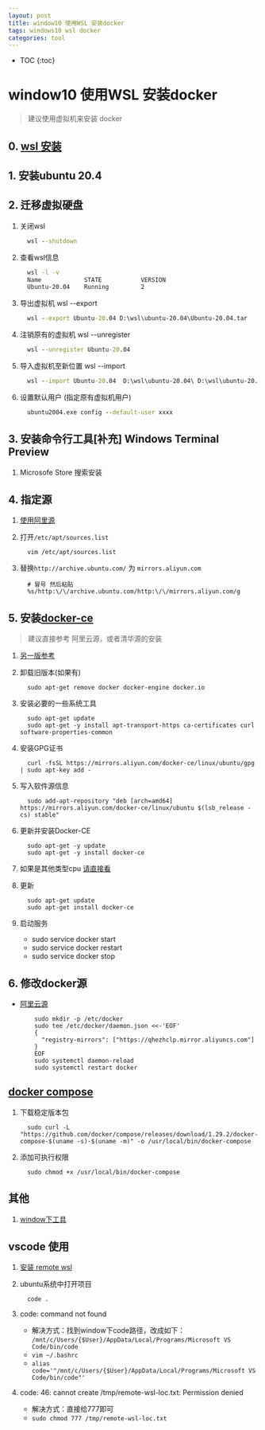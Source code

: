 ```yaml
---
layout: post
title: window10 使用WSL 安装docker
tags: windows10 wsl docker
categories: tool
---
```

* TOC
{:toc}

# window10 使用WSL 安装docker

> 建议使用虚拟机来安装 docker

## 0. [wsl 安装](https://docs.microsoft.com/en-us/windows/wsl/install)

## 1. 安装ubuntu 20.4

## 2. 迁移虚拟硬盘

1. 关闭wsl

    ```bat
      wsl --shutdown
    ```

1. 查看wsl信息

    ```bat
      wsl -l -v
      Name            STATE           VERSION
      Ubuntu-20.04    Running         2
    ```

1. 导出虚拟机 wsl --export <DistroName> <PathtoTarArchive>

    ```bat
      wsl --export Ubuntu-20.04 D:\wsl\ubuntu-20.04\Ubuntu-20.04.tar
    ```

1. 注销原有的虚拟机  wsl --unregister <DistroName>

    ```bat
      wsl --unregister Ubuntu-20.04
    ```

1. 导入虚拟机至新位置 wsl --import <DistroName> <PathToDistroNewDirectory> <PathToTarArchive>

    ```bat
      wsl --import Ubuntu-20.04  D:\wsl\ubuntu-20.04\ D:\wsl\ubuntu-20.04\Ubuntu-20.04.tar
    ```

1. 设置默认用户 (指定原有虚拟机用户)

    ```bat
      ubuntu2004.exe config --default-user xxxx
    ```

## 3. 安装命令行工具[补充] Windows Terminal Preview

1. Microsofe Store 搜索安装

## 4. 指定源

1. [使用阿里源](https://developer.aliyun.com/mirror/ubuntu?spm=a2c6h.13651102.0.0.20a61b11QBIo9k)
1. 打开```/etc/apt/sources.list```

    ```shell
      vim /etc/apt/sources.list
    ```

1. 替换```http://archive.ubuntu.com/``` 为 ```mirrors.aliyun.com```

    ```shell
      # 冒号 然后粘贴
      %s/http:\/\/archive.ubuntu.com/http:\/\/mirrors.aliyun.com/g
    ```

## 5. 安装[docker-ce](https://developer.aliyun.com/mirror/docker-ce?spm=a2c6h.13651102.0.0.48dc1b11QTUriI)

> 建议直接参考 阿里云源，或者清华源的安装

1. [另一版参考](https://mirrors.tuna.tsinghua.edu.cn/help/docker-ce/)
1. 卸载旧版本(如果有)

    ```shell
      sudo apt-get remove docker docker-engine docker.io
    ```

1. 安装必要的一些系统工具

    ```shell
      sudo apt-get update
      sudo apt-get -y install apt-transport-https ca-certificates curl software-properties-common
    ```

1. 安装GPG证书

    ```shell
      curl -fsSL https://mirrors.aliyun.com/docker-ce/linux/ubuntu/gpg | sudo apt-key add -
    ```

1. 写入软件源信息

    ```shell
      sudo add-apt-repository "deb [arch=amd64] https://mirrors.aliyun.com/docker-ce/linux/ubuntu $(lsb_release -cs) stable"
    ```

1. 更新并安装Docker-CE

    ```shell
      sudo apt-get -y update
      sudo apt-get -y install docker-ce
    ```

1. 如果是其他类型cpu [请直接看](https://mirrors.tuna.tsinghua.edu.cn/help/docker-ce/)
1. 更新

    ```shell
      sudo apt-get update
      sudo apt-get install docker-ce
    ```

1. 启动服务
    * sudo service docker start
    * sudo service docker restart
    * sudo service docker stop

## 6. 修改docker源

* [阿里云源](https://cr.console.aliyun.com/cn-hangzhou/instances/mirrors)

    ```shell
        sudo mkdir -p /etc/docker
        sudo tee /etc/docker/daemon.json <<-'EOF'
        {
          "registry-mirrors": ["https://qhezhclp.mirror.aliyuncs.com"]
        }
        EOF
        sudo systemctl daemon-reload
        sudo systemctl restart docker
    ```

## [docker compose](https://docs.docker.com/compose/install/)

1. 下载稳定版本包

    ```shell
      sudo curl -L "https://github.com/docker/compose/releases/download/1.29.2/docker-compose-$(uname -s)-$(uname -m)" -o /usr/local/bin/docker-compose
    ```

1. 添加可执行权限

    ```shell
      sudo chmod +x /usr/local/bin/docker-compose
    ```

## 其他

1. [window下工具](https://nickjanetakis.com/blog/a-linux-dev-environment-on-windows-with-wsl-2-docker-desktop-and-more)

## vscode 使用

1. [安装 remote wsl](https://marketplace.visualstudio.com/items?itemName=ms-vscode-remote.remote-wsl)
1. ubuntu系统中打开项目

    ```shell
      code .
    ```

1. code: command not found
    * 解决方式：找到window下code路径，改成如下： ``` /mnt/c/Users/{$User}/AppData/Local/Programs/Microsoft VS Code/bin/code ```
    * ``` vim ~/.bashrc ```
    * ``` alias code='"/mnt/c/Users/{$User}/AppData/Local/Programs/Microsoft VS Code/bin/code"' ```
1. code: 46: cannot create /tmp/remote-wsl-loc.txt: Permission denied
    * 解决方式：直接给777即可
    * ``` sudo chmod 777 /tmp/remote-wsl-loc.txt ```
